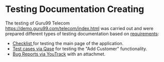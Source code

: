 # Testing Documentation Creating
The testing of Guru99 Telecom https://demo.guru99.com/telecom/index.html was carried out and were prepared different types of testing documentation based on <a href="https://docs.google.com/spreadsheets/d/17pDHGwkAFIrDY8UlfVdkKrw2lv6KFSYgS0cryyty1Fk/edit#gid=0">requirements</a>:

 <ul>
<li>  <a href="https://docs.google.com/spreadsheets/d/1o5e8byCOxKjq3_Vn3fE9m-V4AIbvNidJeJS-rD61KcE/edit?usp=sharing"> Checklist </a> for testing the main page of the application. </li>
<li> <a href="https://docs.google.com/spreadsheets/d/1X8OeZli5-ovUa_6-JKnVzOJwTmFP5Cj-/edit?usp=sharing&ouid=112245788194887772433&rtpof=true&sd=true">Test cases via Qase</a> for testing the "Add Customer" functionality.  </li>
<li>  <a href="https://docs.google.com/spreadsheets/d/1kOu5uXOKiPLGSUKTVKIWL_H4a9ixoUtD/edit?usp=sharing&ouid=112245788194887772433&rtpof=true&sd=true">Bug Reports via YouTrack</a> with an attachmet. </li>
</ul>